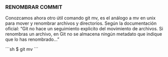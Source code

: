 ### RENOMBRAR COMMIT

Conozcamos ahora otro útil comando git mv, es el análogo a mv en unix para mover y renombrar archivos y directorios. Según la documentación oficial: “Git no hace un seguimiento explicito del movimiento de archivos. Si renombras un archivo, en Git no se almacena ningún metadato que indique que lo has renombrado...”

´´´sh
$ git mv
´´´
